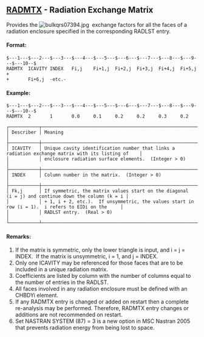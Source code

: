 ## [RADMTX](https://nexus.hexagon.com/documentationcenter/bundle/MSC_Nastran_2022.4/page/Nastran_Combined_Book/qrg/bulkqrs/TOC.RADMTX.xhtml) - Radiation Exchange Matrix

Provides the  ![bulkqrs07394.jpg](https://help-be.hexagonmi.com/bundle/MSC_Nastran_2022.4/page/Nastran_Combined_Book/qrg/bulkqrs/../../../assets/bulkqrs07394.jpg?_LANG=enus)  exchange factors for all the faces of a radiation enclosure specified in the corresponding RADLST entry.

#### Format:

```nastran
$---1---$---2---$---3---$---4---$---5---$---6---$---7---$---8---$---9---$---10--$
RADMTX  ICAVITY INDEX   Fi,j    Fi+1,j  Fi+2,j  Fi+3,j  Fi+4,j  Fi+5,j  +      
+       Fi+6,j  -etc.-                                                          
```

#### Example:

```nastran
$---1---$---2---$---3---$---4---$---5---$---6---$---7---$---8---$---9---$---10--$
RADMTX  2       1       0.0     0.1     0.2     0.2     0.3     0.2             
```

```text
┌───────────┬───────────────────────────────────────────────────────────────────────────────────────────────────┐
│ Describer │ Meaning                                                                                           │
├───────────┼───────────────────────────────────────────────────────────────────────────────────────────────────┤
│ ICAVITY   │ Unique cavity identification number that links a radiation exchange matrix with its listing of    │
│           │ enclosure radiation surface elements.  (Integer > 0)                                              │
├───────────┼───────────────────────────────────────────────────────────────────────────────────────────────────┤
│ INDEX     │ Column number in the matrix.  (Integer > 0)                                                       │
├───────────┼───────────────────────────────────────────────────────────────────────────────────────────────────┤
│ Fk,j      │ If symmetric, the matrix values start on the diagonal (i = j) and continue down the column (k = i │
│           │ + 1, i + 2, etc.).  If unsymmetric, the values start in row (i = 1).  i refers to EIDi on the     │
│           │ RADLST entry.  (Real > 0)                                                                         │
└───────────┴───────────────────────────────────────────────────────────────────────────────────────────────────┘
```

#### Remarks:

1. If the matrix is symmetric, only the lower triangle is input, and i = j = INDEX.  If the matrix is unsymmetric, i = 1, and j = INDEX.
2. Only one ICAVITY may be referenced for those faces that are to be included in a unique radiation matrix.
3. Coefficients are listed by column with the number of columns equal to the number of entries in the RADLST.
4. All faces involved in any radiation enclosure must be defined with an CHBDYi element.
5. If any RADMTX entry is changed or added on restart then a complete re-analysis may be performed. Therefore, RADMTX entry changes or additions are not recommended on restart.
6. Set NASTRAN SYSTEM (87) = 3 is a new option in MSC Nastran 2005 that prevents radiation energy from being lost to space.
